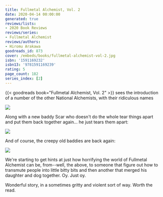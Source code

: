 ```yaml
---
title: Fullmetal Alchemist, Vol. 2
date: 2020-04-14 00:00:00
generated: true
reviews/lists:
- 2020 Book Reviews
reviews/series:
- Fullmetal Alchemist
reviews/authors:
- Hiromu Arakawa
goodreads_id: 873
cover: /embeds/books/fullmetal-alchemist-vol-2.jpg
isbn: '1591169232'
isbn13: '9781591169239'
rating: 5
page_count: 182
series_index: [2]
---
```

{{< goodreads book="Fullmetal Alchemist, Vol. 2" >}} sees the introduction of a number of the other National Alchemists, with their ridiculous names  

![](/embeds/books/attachments/fullmetal-alchemist-vol-2-x-1.png)  

<!--more-->

Along with a new baddy Scar who doesn't do the whole tear things apart and put them back together again... he just tears them apart:  

![](/embeds/books/attachments/fullmetal-alchemist-vol-2-x-2.png)  

And of course, the creepy old baddies are back again:  

![](/embeds/books/attachments/fullmetal-alchemist-vol-2-x-3.png)  

We're starting to get hints at just how horrifying the world of Fullmetal Alchemist can be, from--well, the above, to someone that figure out how to transmute people into little bitty bits and then another that merged his daughter and dog together. Oy. Just oy.  

Wonderful story, in a sometimes gritty and violent sort of way. Worth the read.